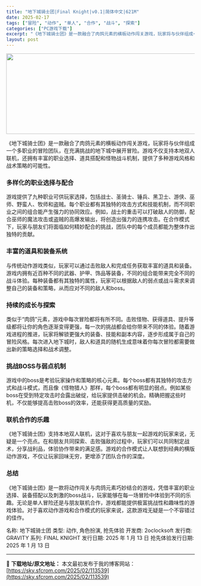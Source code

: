 ```yaml
---
title: "地下城骑士团|Final Knight|v0.1|简体中文|621M"
date: 2025-02-17
tags: ["冒险", "动作", "单人", "合作", "战斗", "探索"]
categories: ["PC游戏下载"]
excerpt: "《地下城骑士团》是一款融合了肉鸽元素的横板动作闯关游戏，玩家将与伙伴组成一个多职业的冒险团队，在充满挑战的地下城中展开冒险。游戏不仅支持本地双人联机，还拥有丰富的职业选择、道具搭配和怪物战斗机制，提供了多种游戏风格和战术策略的可能性。 多样化的职业选择与配合 游戏提供了九种职业可供玩家选择，包括战士&hellip;"
layout: post
---
```


<img class="aligncenter size-full wp-image-113540" src="https://sky.sfcrom.com/wp-content/uploads/2025/02/2025021623325676.webp" alt="" width="660" height="215" />

《地下城骑士团》是一款融合了肉鸽元素的横板动作闯关游戏，玩家将与伙伴组成一个多职业的冒险团队，在充满挑战的地下城中展开冒险。游戏不仅支持本地双人联机，还拥有丰富的职业选择、道具搭配和怪物战斗机制，提供了多种游戏风格和战术策略的可能性。
<h3>多样化的职业选择与配合</h3>
游戏提供了九种职业可供玩家选择，包括战士、圣骑士、锤兵、黑卫士、游侠、巫师、野蛮人、牧师和盗贼。每个职业都有其独特的攻击方式和技能机制，而不同职业之间的组合能产生强力的协同效应。例如，战士的重击可以打破敌人的防御，配合巫师的魔法攻击或盗贼的高爆发输出，将创造出强力的连携攻击。在合作模式下，玩家与朋友们将面临如何精妙配合的挑战，团队中的每个成员都能为整体作出独特的贡献。
<h3>丰富的道具和装备系统</h3>
与传统动作游戏类似，玩家可以通过击败敌人和完成任务获取丰富的道具和装备。游戏内拥有近百种不同的武器、护甲、饰品等装备，不同的组合能带来完全不同的战斗体验。每种装备都有其独特的属性，玩家可以根据敌人的弱点或战斗需求来调整自己的装备和策略，从而应对不同的敌人和boss。
<h3>持续的成长与探索</h3>
类似于“肉鸽”元素，游戏中每次冒险都将有所不同。击败怪物、获得道具、提升等级都将让你的角色逐渐变得更强，每一次的挑战都会给你带来不同的体验。随着游戏进程的推进，玩家将解锁更强大的装备、技能和副本内容，逐步形成属于自己的冒险风格。每次进入地下城时，敌人和道具的随机生成意味着你每次冒险都需要做出新的策略选择和战术调整。
<h3>挑战BOSS与弱点机制</h3>
游戏中的boss是考验玩家操作和策略的核心元素。每个boss都有其独特的攻击方式和战斗模式，而且像《怪物猎人》那样，每个boss都有明显的弱点。例如某些boss在受到特定攻击时会露出破绽，给玩家提供击破的机会。精确把握这些时机，不仅能够提高击败boss的效率，还能获得更高质量的奖励。
<h3>联机合作的乐趣</h3>
《地下城骑士团》支持本地双人联机，这对于喜欢与朋友一起游戏的玩家来说，无疑是一个亮点。在和朋友共同探索、击败强敌的过程中，玩家们可以共同制定战术，分享战利品，体验协作带来的满足感。游戏的合作模式让人联想到经典的横版动作游戏，不仅让玩家回味无穷，更增添了团队合作的深度。
<h3>总结</h3>
《地下城骑士团》是一款将动作闯关与肉鸽元素巧妙结合的游戏，凭借丰富的职业选择、装备搭配以及刺激的boss战斗，玩家能够在每一场冒险中体验到不同的乐趣。无论是单人冒险还是与朋友联机合作，游戏都能提供极富挑战性和趣味性的游戏体验。对于喜欢动作游戏和合作模式的玩家来说，这款游戏无疑是一个不容错过的佳作。

名称: 地下城骑士团
类型: 动作, 角色扮演, 抢先体验
开发商: 2oclocksoft
发行商: GRAVITY
系列: FINAL KNIGHT
发行日期: 2025 年 1 月 13 日
抢先体验发行日期: 2025 年 1 月 13 日

---
📖 **下载地址/原文地址：** 本文最初发布于我的博客网站：[https://sky.sfcrom.com/2025/02/113539](https://sky.sfcrom.com/2025/02/113539)
